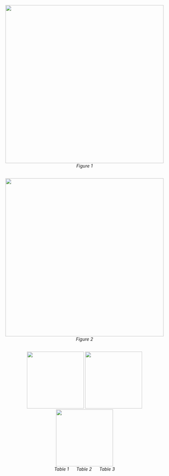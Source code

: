 <p align="center">
  <img src="https://github.com/user-attachments/assets/27ef0e26-9ca3-42a1-ba04-9bd235c40929" width="500"/><br/>
  <i>Figure 1</i><br/><br/>
</p>

<p align="center">
  <img src="https://github.com/user-attachments/assets/1759796f-d786-4a52-942d-f8f6a03020ed" width="500"/><br/>
  <i>Figure 2</i><br/><br/>
</p>

<p align="center">
  <img src="https://github.com/user-attachments/assets/4cf81d16-f163-4b76-ac64-f24206289672" width="180"/>
  <img src="https://github.com/user-attachments/assets/b8300ede-c504-49d8-9ea5-095ba2922a6d" width="180"/>
  <img src="https://github.com/user-attachments/assets/6ae0f486-dfb5-4213-9f9b-0e6bf42b3fa3" width="180"/><br/>
  <i>Table 1</i> &nbsp;&nbsp;&nbsp;&nbsp;
  <i>Table 2</i> &nbsp;&nbsp;&nbsp;&nbsp;
  <i>Table 3</i>
</p>
